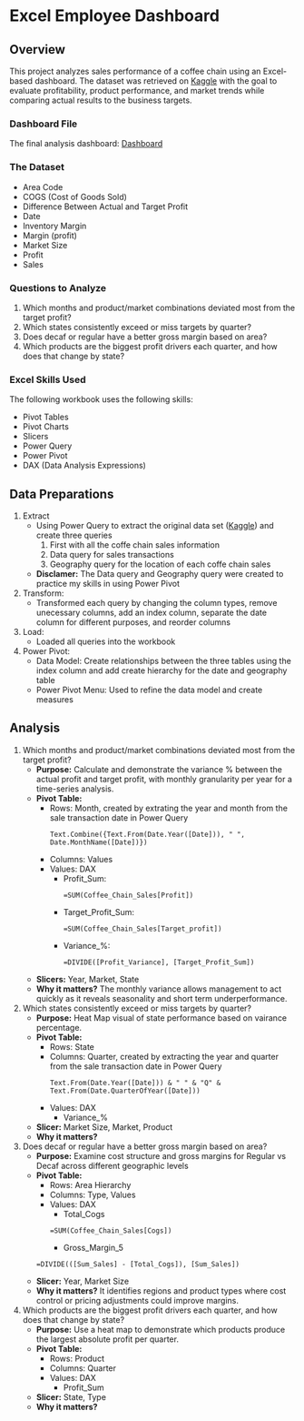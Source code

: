 # Excel Employee Dashboard
## Overview
This project analyzes sales performance of a coffee chain using an Excel-based dashboard.
The dataset was retrieved on [Kaggle](https://www.kaggle.com/datasets/amruthayenikonda/coffee-chain-sales-dataset) with the goal to evaluate profitability, product performance, and market trends while comparing actual results to the business targets.

### Dashboard File
The final analysis dashboard: [Dashboard](Adv_Analysis.xlsx)

### The Dataset
- Area Code
- COGS (Cost of Goods Sold)
- Difference Between Actual and Target Profit
- Date
- Inventory Margin
- Margin (profit)
- Market Size
- Profit
- Sales

### Questions to Analyze
1. Which months and product/market combinations deviated most from the target profit?
2. Which states consistently exceed or miss targets by quarter?
3. Does decaf or regular have a better gross margin based on area?
4. Which products are the biggest profit drivers each quarter, and how does that change by state?

### Excel Skills Used
The following workbook uses the following skills:
- Pivot Tables
- Pivot Charts
- Slicers
- Power Query
- Power Pivot
- DAX (Data Analysis Expressions)

## Data Preparations
1. Extract
   - Using Power Query to extract the original data set ([Kaggle](https://www.kaggle.com/datasets/amruthayenikonda/coffee-chain-sales-dataset)) and create three queries
     1. First with all the coffe chain sales information
     2. Data query for sales transactions
     3. Geography query for the location of each coffe chain sales
    - **Disclamer:** The Data query and Geography query were created to practice my skills in using Power Pivot
2. Transform:
   - Transformed each query by changing the column types, remove unecessary columns, add an index column, separate the date column for different purposes, and reorder columns
3. Load:
   - Loaded all queries into the workbook
4. Power Pivot:
   - Data Model: Create relationships between the three tables using the index column and add create hierarchy for the date and geography table
   - Power Pivot Menu: Used to refine the data model and create measures
   
## Analysis
1. Which months and product/market combinations deviated most from the target profit?
   - **Purpose:** Calculate and demonstrate the variance % between the actual profit and target profit, with monthly granularity per year for a time-series analysis. 
   - **Pivot Table:**
     - Rows: Month, created by extrating the year and month from the sale transaction date in Power Query
       ```
       Text.Combine({Text.From(Date.Year([Date])), " ", Date.MonthName([Date])})
       ```
      - Columns: Values
      - Values: DAX
        - Profit_Sum:
          ```
          =SUM(Coffee_Chain_Sales[Profit])
          ```
        - Target_Profit_Sum:
          ```
          =SUM(Coffee_Chain_Sales[Target_profit])
          ```
        - Variance_%:
          ```
          =DIVIDE([Profit_Variance], [Target_Profit_Sum])
          ```
   - **Slicers:** Year, Market, State
   - **Why it matters?** The monthly variance allows management to act quickly as it reveals seasonality and short term underperformance.
2. Which states consistently exceed or miss targets by quarter?
   - **Purpose:** Heat Map visual of state performance based on vairance percentage.
   - **Pivot Table:**
     - Rows: State
     - Columns: Quarter, created by extracting the year and quarter from the sale transaction date in Power Query
       ```
       Text.From(Date.Year([Date])) & " " & "Q" & Text.From(Date.QuarterOfYear([Date]))
       ```
     - Values: DAX
       - Variance_%
   - **Slicer:** Market Size, Market, Product
   - **Why it matters?** 
3. Does decaf or regular have a better gross margin based on area?
   - **Purpose:** Examine cost structure and gross margins for Regular vs Decaf across different geographic levels
   - **Pivot Table:**
     - Rows: Area Hierarchy
     - Columns: Type, Values
     - Values: DAX
       - Total_Cogs
       ```
       =SUM(Coffee_Chain_Sales[Cogs])
       ```
       - Gross_Margin_5
      ```
      =DIVIDE(([Sum_Sales] - [Total_Cogs]), [Sum_Sales])
      ```
   - **Slicer:** Year, Market Size
   - **Why it matters?** It identifies regions and product types where cost control or pricing adjustments could improve margins.
4. Which products are the biggest profit drivers each quarter, and how does that change by state?
   - **Purpose:** Use a heat map to demonstrate which products produce the largest absolute profit per quarter.
   - **Pivot Table:**
     - Rows: Product
     - Columns: Quarter
     - Values: DAX
       - Profit_Sum
   - **Slicer:** State, Type
   - **Why it matters?** 
  
